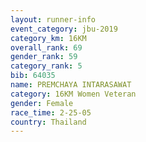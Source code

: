 ```yaml
---
layout: runner-info 
event_category: jbu-2019 
category_km: 16KM  
overall_rank: 69
gender_rank: 59
category_rank: 5
bib: 64035
name: PREMCHAYA INTARASAWAT
category: 16KM Women Veteran
gender: Female
race_time: 2-25-05
country: Thailand
---
```

